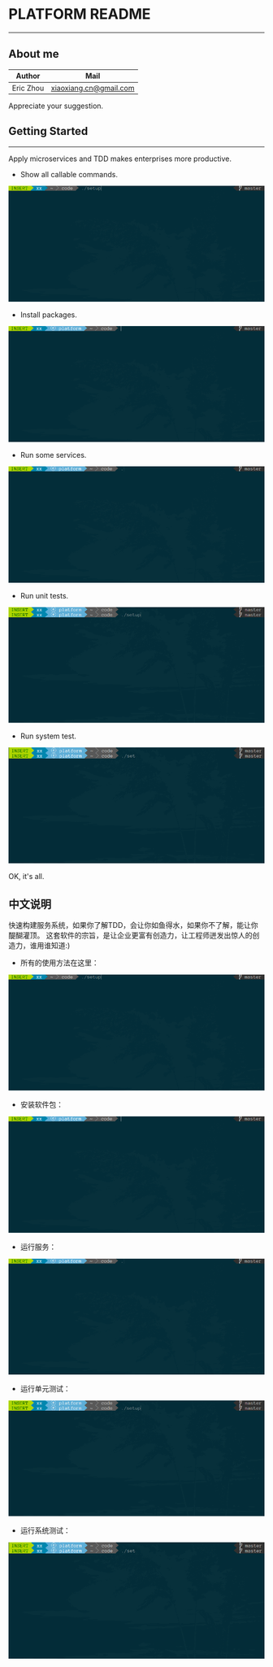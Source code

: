 # PLATFORM README
-----------------

## About me

|  Author    |         Mail            |
| ---------  | ----------------------  |
| Eric Zhou  | xiaoxiang.cn@gmail.com  |

Appreciate your suggestion.

## Getting Started
------------------

Apply microservices and TDD makes enterprises more productive.

- Show all callable commands.

![help](https://github.com/zhouxiaoxiang/platform/raw/master/doc/1_help.gif)

- Install packages.

![develop](https://github.com/zhouxiaoxiang/platform/raw/master/doc/2_develop.gif)

- Run some services.

![run](https://github.com/zhouxiaoxiang/platform/raw/master/doc/3_run.gif)

- Run unit tests.

![test](https://github.com/zhouxiaoxiang/platform/raw/master/doc/4_test.gif)

- Run system test.

![sys](https://github.com/zhouxiaoxiang/platform/raw/master/doc/5_sys.gif)

OK, it's all.

## 中文说明

快速构建服务系统，如果你了解TDD，会让你如鱼得水，如果你不了解，能让你醍醐灌顶。
这套软件的宗旨，是让企业更富有创造力，让工程师迸发出惊人的创造力，谁用谁知道:)

- 所有的使用方法在这里：

![help](https://github.com/zhouxiaoxiang/platform/raw/master/doc/1_help.gif)

- 安装软件包：

![develop](https://github.com/zhouxiaoxiang/platform/raw/master/doc/2_develop.gif)

- 运行服务：

![run](https://github.com/zhouxiaoxiang/platform/raw/master/doc/3_run.gif)

- 运行单元测试：

![test](https://github.com/zhouxiaoxiang/platform/raw/master/doc/4_test.gif)

- 运行系统测试：

![sys](https://github.com/zhouxiaoxiang/platform/raw/master/doc/5_sys.gif)

